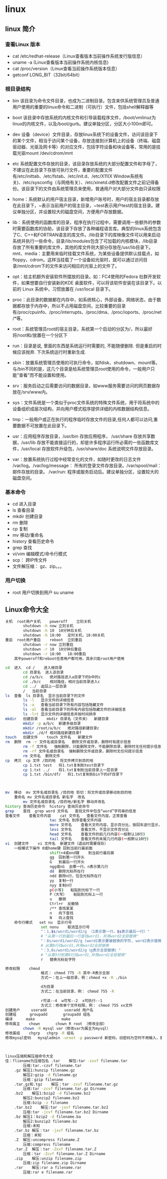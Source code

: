 # linux
## linux 简介

### 查看Linux 版本
* cat /etc/redhat-release（Linux查看版本当前操作系统发行版信息）
* uname -a (Linux查看版本当前操作系统内核信息)
* cat /proc/version（Linux查看当前操作系统版本信息）
* getconf LONG_BIT（32bit/64bit）

### 根目录结构

* bin 该目录为命令文件目录，也成为二进制目录。包含来供系统管理员及普通用户使用的重要的linux命令和二进制（可执行）文件，包括shell解释器等
* boot 该目录中存放系统的内核文件和引导装载程序文件，/boot/vmlinuz为linux的内核文件，以及/boot/gurb。建议单独分区，分区大小100m即可。
* dev 设备（device）文件目录，存放linux系统下的设备文件，访问该目录下的某个文件，相当于访问某个设备，存放连接到计算机上的设备（终端、磁盘驱动器、光驱及网卡等）的对应文件，包括字符设备和块设备等，常用的是挂载光驱mount /dev/cdrom/mnt
* etc 系统配置文件存放的目录，该目录存放系统的大部分配置文件和字母了，不建议在此目录下存放可执行文件，重要的配置文件有/etc/inittab、/etc/fstab、/etc/init.d、/etc/X11(X Window系统有关)、/etc/sysconfig（与网络有关）、/etc/xinetd.d修改配置文件之前记得备份。该目录下的文件由系统管理员来使用，普通用户对大部分文件由只读权限

* home：系统默认的用户宿主目录，新增用户账号时，用户的宿主目录都存放在此目录下，~表示当前用户的宿主目录，~test表示用户test的宿主目录。建议单独分区，并设置较大的磁盘空间，方便用户存放数据。
* lib：系统使用的函数库的目录，程序在执行过程中，需要调用一些额外的参数时需要函数库的协助，该目录下存放了各种编程语言库。典型的linux系统包含了C、C++和FORTRAN语言的库文件。/lib目录下的库映像文件可以用来启动系统并执行一些命令，目录/lib/modules包含了可加载的内核模块，/lib目录存放了所有重要的库文件，其他的库文件则大部分存放在/usr/lib目录下。
mnt、media：主要用来临时挂载文件系统，为某些设备提供默认挂载点，如floppy，cdrom。这样当挂载了一个设备如光驱时，就可以通过访问目录/mnt/cdrom下的文件来访问相应的光驱上的文件了。
* opt：给主机额外安装软件所摆放的目录。如：FC4使用的Fedora 社群开发软件，如果想要自行安装新的KDE 桌面软件，可以将该软件安装在该目录下。以前的 Linux 系统中，习惯放置在 /usr/local 目录下。

* proc：此目录的数据都在内存中，如系统核心，外部设备，网络状态，由于数据都存放于内存中，所以不占用磁盘空间，比较重要的目录有/proc/cpuinfo、/proc/interrupts、/proc/dma、/proc/ioports、/proc/net/*等。
* root：系统管理员root的宿主目录，系统第一个启动的分区为/，所以最好将/root和/放置在一个分区下
* run：目录是说, 里面的东西是系统运行时需要的, 不能随便删除. 但是重启的时候应该抛弃. 下次系统运行时重新生成. 

* sbin：放置系统管理员使用的可执行命令，如fdisk、shutdown、mount等。与/bin不同的是，这几个目录是给系统管理员root使用的命令，一般用户只能"查看"而不能设置和使用。
* srv：服务启动之后需要访问的数据目录，如www服务需要访问的网页数据存放在/srv/www内。
* sys：文件系统是一个类似于proc文件系统的特殊文件系统，用于将系统中的设备组织成层次结构，并向用户模式程序提供详细的内核数据结构信息。
* tmp：一般用户或正在执行的程序临时存放文件的目录,任何人都可以访问,重要数据不可放置在此目录下。
* usr：应用程序存放目录，/usr/bin 存放应用程序， /usr/share 存放共享数据，/usr/lib 存放不能直接运行的，却是许多程序运行所必需的一些函数库文件，/usr/local 存放软件升级包，/usr/share/doc 系统说明文件存放目录。
* var：放置系统执行过程中经常变化的文件，如随时更改的日志文件 /var/log。/var/log/message： 所有的登录文件存放目录。/var/spool/mail： 邮件存放的目录。 /var/run: 程序或服务启动后。建议单独分区，设置较大的磁盘空间。

### 基本命令
* cd 进入目录
* ls 查看目录
* mkdir 创建目录
* rm 删除
* cp 复制
* mv 移动/重命名
* history 查看历史命令
* grep 查找
* vi/vim 编辑模式/命令行模式
* scp： 跨IP传文件
* 文件解压缩： gz、zip。。。

### 用户切换
* root 用户切换到用户 su uname

## Linux命令大全
```bash	
关机	root用户关机	poweroff	立刻关机
		shutdown -h now	立刻关机
		shutdown -h 10	10分钟后关机
		shutdown -h 18:00	定时关机，18:00关机
重启	root用户重启	reboot	立刻重启
		shutdown -r now	立刻重启
		shutdown -r 10	10分钟后重启
		shutdown -r 18:00	18:00重启
	其中poweroff和reboot任意用户都可用，其余只能root用户使用		
			
cd	进入	cd /	进入根目录
		cd 目录名	进入该目录
		cd /a/b/c	绝对路径进入a目录下的b中的c
		cd ./b/c	相对路径，相对当前目录进入c
		cd ../	返回上一层目录
		/	当前目录
ls	查看	ls 目录名	显示当前目录下的文件
		ls -l	显示文件的详细信息
		ls -a	查看当前目录下所有内容包括隐藏文件
		ls -al	查看当前目录下的所有内容包括隐藏文件的详细信息
		ls -lrt	显示文件的详细信息并按时间排序
mkdir	创建目录	mkdir 目录名（文件夹）	新建目录
		mkdir -p a/b/c	新建多级目录
		mkdir /root/a/b/c	绝对路径新建目录c
		mkdir ./d/f	相对路径新建目录f
touch	创建文件	touch 文件名	新建文件
rm	删除	rm -r 文件名或目录名	删除文件或目录，删除时有提示信息
		rm -f 文件名	强制删除，只能删除文件，不能删除目录，删除时无任何提示信息
		rm -rf 文件名或目录名	强制删除文件或目录，删除时无任何提示信息
		rm 文件名	删除文件
cp	拷贝	cp 文件 /目的地	将文件拷贝到目的地
		cp 1.txt test	将1.txt复制到test目录下
		cp 1.txt ../	将1.txt复制到当前目录上一层目录
		cp 1.txt /bin/df/	将1.txt复制到bin下的df目录下

    
```

```bash
mv	移动	mv 文件名或目录名 /目的地	剪切：将文件或目录移动到目的地
	重命名	mv 文件名或目录名 新名字	改名
		mv 文件名或目录名 /目的地/新名字	移动并改名
history	查询历史命令	history	查询历史命令
grep	查找	grep word 文件名	查找文件中包含“word”字符串的信息
查看文件	查看文件内容    cat 文件名	查看文件内容，正常查看
                    tac 文件名	到序查看文件内容
                    more 文件名	查看大文件内容，显示百分比，按回车逐行显示，按空格分页显示
                    less 文件名	查看文件，不显示文件百分比
                    head 文件名	查看文件的前几行内容(一般默认10行)
                    tail 文件名	查看文件的末尾几行内容(一般默认10行)
vi	创建文件	vi 文件名	新建文件（退出时需要保存）
	一般模式下操作	0或home键	回到当前行最前面
                    shift+4或end键	到当前行最后面
                    gg	回到第一行开头
                    G	到最后一行开头
                    ngg或nG	去哪一行。n表示第几行
                    dd	删除光标所在行
                    ndd	删除n行，包含光标所在行
                    yy	复制一行
                    nyy	复制n行
                    p(小写)	粘贴到光标下一行
                    P（大写）	粘贴到光标上一行
                    u	撤销
                    Ctrl+r	反撤销
                    /**	查找某某
                    n	向下查找
                    N	向上查找
	命令行模式	set nu	显示行号
                set nonu	取消显示行号
                "：1,$s/word1/word2/g （1表示第一行，$s表示最后一行）"	
                # "从第一行到最后一行查找word1，并用word2全部替换"
                "：8s/word1/word2/g (word1表示要被替换的字符, word2表示替换的字符)"	
                # 从第8行找word1,并用word2全部替换
                "：3,8s/word1/word2/g（g表示全部替换）"
                # "从第3行到第8行找word1,并用word2全部替换"
                r	替换光标处字符
```

```bash
修改权限	chmod	
                格式： chmod 775 -R 其中-R表示全部	
                方式一：在上一级目录，例：chmod +x -R ./bin

		        d为目录	
                方式二：在当前目录，例： chmod 755 -R 
		        
                r可读--4  w可写--2  x可执行--1	
                方式三：修改单个文件权限，例： chmod 755 xx文件
创建用户     useradd	    useradd 用户名	
创建组      groupadd	    groupadd 组名	
编译	    make	        make	
修改属主    chown	    chown R root （修改全部）	
		chown -R mysql var（修改var为属主为mysql）	
修改属组	chgrp	chgrp -R 组名	
修改mysql密码	mysqladmin -uroot -p password 新密码，旧密码为空时不用输入，若不修改密码则密码默认为空		
			
			
			
linux压缩和解压缩命令大全			
住：fliename为压缩包名	.tar	解包:tar -zxvf filename.tar	
		压缩:tar.-czvf filename.tar	
	.gz	解压1:hunzip filename.gz	
		解压2:gzip -d filename.gz	
		压缩：gzip filename	
	.tar.gz和.tgz	解压：tar -zxvf filename.tar.gz	
		压缩:tar -zcvf filename.tar.gz Dirname	
	.bz2	解压1:bzip2 -d filename.bz2	
		解压2:bunzip2 filename.bz2	
		压缩:bzip -z filename	
	.tar.bz2	解压:tar -jxvf filename.tar.bz2 	
		压缩:tar -jcvf filename.tar.bz2 Dirname	
	.bz	解压1：bzip2 -d filename.ba	
		解压2:bunzip2 filename.bz	
		压缩:未知	
	.tar.bz	解压：tar -jxvf filename.tar.bz	
		压缩：未知	
	.Z	解压:uncompress filename.Z	
		压缩:compress filename	
	.tar.Z	解压：tar -Zxvf filename.tar.Z	
		压缩：tar -Zcvf filename.tar.Z Dirname	
	.zip	解压:unzip filename.zip	
		压缩:zip filename.zip Dirname	
	.rar	解压:rar a filename.rar	
		压缩:rar e filename.rar	

```

